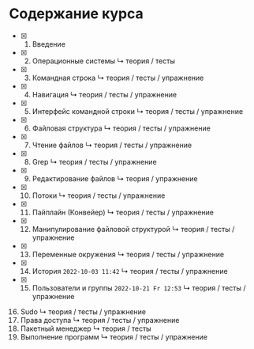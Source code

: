 # Содержание курса

- [x] 1. Введение
- [x] 2. Операционные системы
↳ теория / тесты
- [x] 3. Командная строка
↳ теория / тесты / упражнение
- [x] 4. Навигация
↳ теория / тесты / упражнение
- [x] 5. Интерфейс командной строки
↳ теория / тесты / упражнение
- [x] 6. Файловая структура
↳ теория / тесты / упражнение
- [x] 7. Чтение файлов
↳ теория / тесты / упражнение
- [x] 8. Grep
↳ теория / тесты / упражнение
- [x] 9. Редактирование файлов
↳ теория / упражнение
- [x] 10. Потоки
↳ теория / тесты / упражнение
- [x] 11. Пайплайн (Конвейер)
↳ теория / тесты / упражнение
- [x] 12. Манипулирование файловой структурой
↳ теория / тесты / упражнение
- [x] 13. Переменные окружения
↳ теория / тесты / упражнение
- [x] 14. История `2022-10-03 11:42`
↳ теория / тесты / упражнение
- [x] 15. Пользователи и группы `2022-10-21 Fr 12:53`
↳ теория / тесты / упражнение

16. Sudo
↳ теория / тесты / упражнение
17. Права доступа
↳ теория / тесты / упражнение
18. Пакетный менеджер
↳ теория / тесты
19. Выполнение программ
↳ теория / тесты / упражнение
